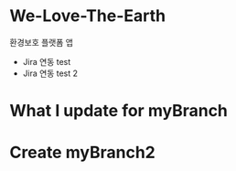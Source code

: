 # We-Love-The-Earth
환경보호 플랫폼 앱

- Jira 연동 test
- Jira 연동 test 2

# What I update for myBranch

# Create myBranch2